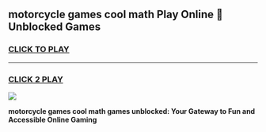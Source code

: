 
## motorcycle games cool math Play Online 👋 Unblocked Games
<h3>
<a href="https://news.freeplayer.one?title=motorcycle_games_cool_math&ref=17CMG">CLICK TO PLAY</a></h3>
<hr>

<h3>
<a href="https://news.freeplayer.one?title=motorcycle_games_cool_math&ref=17CMG">CLICK 2 PLAY</a>
  
</h3>

<a href="https://news.freeplayer.one?title=motorcycle_games_cool_math&ref=17CMG/"><img src="https://clearcache.store/games.png"></a>


**motorcycle games cool math games unblocked: Your Gateway to Fun and Accessible Online Gaming**
